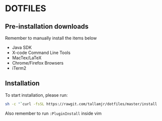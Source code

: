 # DOTFILES

## Pre-installation downloads

Remember to manually install the items below

- Java SDK
- X-code Command Line Tools
- MacTex/LaTeX
- Chrome/Firefox Browsers
- iTerm2

## Installation

To start installation, please run:

```bash
sh -c "`curl -fsSL https://rawgit.com/tallamjr/dotfiles/master/install.sh`"
```
Also remember to run `:PluginInstall` inside vim 
